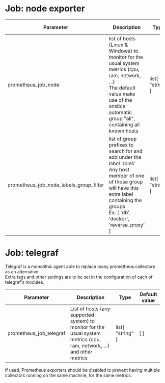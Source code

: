 
# Job: node exporter

| Parameter | Description | Type | Default value |
| --------- | ----------- | ---- | ------------- |
| prometheus_job_node | list of hosts (Linux & Windows) to monitor for the usual system metrics (cpu, ram, network, ...)<br />The default value make use of the ansible automatic group "all", containing all known hosts | list[ "string" ] | [ "{{ groups['all'] }}" ] |
| prometheus_job_node_labels_group_filter | list of group prefixes to search for and add under the label 'roles'<br />Any host member of one of those group will have this extra label containing the groups<br />Ex: [ 'db', 'docker', 'reverse_proxy' ] | list[ "string" ] | [ ] |


# Job: telegraf

Telegraf is a monolithic agent able to replace many prometheus collectors as an alternative.  
Extra tags and other settings are to be set in the configuration of each of telegraf's modules.

| Parameter | Description | Type | Default value |
| --------- | ----------- | ---- | ------------- |
| prometheus_job_telegraf | List of hosts (any supported system) to monitor for the usual system metrics (cpu, ram, network, ...) and other metrics | list[ "string" ] | [ ] |

If used, Prometheus exporters should be disabled to prevent having multiple collectors running on the same machine, for the same metrics.  


